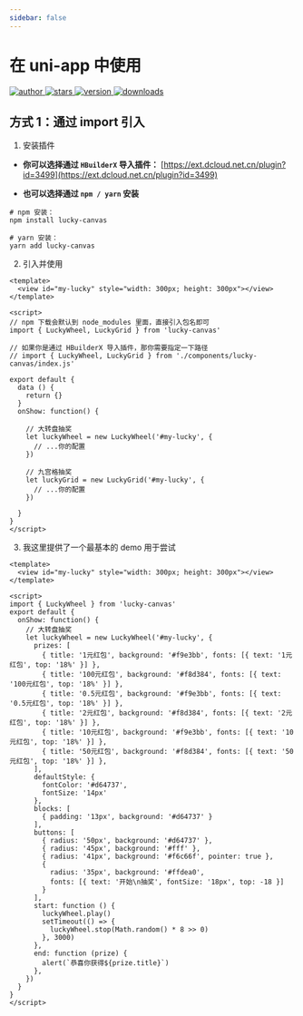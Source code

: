 ```yaml
---
sidebar: false
---
```


<h1>
  在 uni-app 中使用
</h1>

<p>
  <a href="https://github.com/LuckDraw/lucky-canvas" target="_black">
    <img src="https://img.shields.io/badge/github-%20lucky--canvas%20-ffca28.svg?&logo=github&style=flat-square" alt="author" />
  </a>
  <a href="https://github.com/LuckDraw/lucky-canvas/stargazers" target="_black">
    <img src="https://img.shields.io/github/stars/luckdraw/lucky-canvas?color=%23ffca28&logo=github&style=flat-square" alt="stars" />
  </a>
  <a href="https://www.npmjs.com/package/lucky-canvas" target="_black">
    <img src="https://img.shields.io/github/package-json/v/luckdraw/lucky-canvas?color=%23ffca28&logo=npm&style=flat-square" alt="version" />
  </a>
  <a href="https://www.npmjs.com/package/lucky-canvas" target="_black">
    <img src="https://img.shields.io/npm/dm/lucky-canvas?color=%23ffca28&logo=npm&style=flat-square" alt="downloads" />
  </a>
</p>

## 方式 1：通过 import 引入

1. 安装插件

- **你可以选择通过 `HBuilderX` 导入插件：** [https://ext.dcloud.net.cn/plugin?id=3499](https://ext.dcloud.net.cn/plugin?id=3499)

- **也可以选择通过 `npm / yarn` 安装**

```shell
# npm 安装：
npm install lucky-canvas

# yarn 安装：
yarn add lucky-canvas
```


2. 引入并使用

```vue
<template>
  <view id="my-lucky" style="width: 300px; height: 300px"></view>
</template>

<script>
// npm 下载会默认到 node_modules 里面，直接引入包名即可
import { LuckyWheel, LuckyGrid } from 'lucky-canvas'

// 如果你是通过 HBuilderX 导入插件，那你需要指定一下路径
// import { LuckyWheel, LuckyGrid } from './components/lucky-canvas/index.js'

export default {
  data () {
    return {}
  }
  onShow: function() {

    // 大转盘抽奖
    let luckyWheel = new LuckyWheel('#my-lucky', {
      // ...你的配置
    })

    // 九宫格抽奖
    let luckyGrid = new LuckyGrid('#my-lucky', {
      // ...你的配置
    })

  }
}
</script>
```

3. 我这里提供了一个最基本的 demo 用于尝试

```vue
<template>
  <view id="my-lucky" style="width: 300px; height: 300px"></view>
</template>

<script>
import { LuckyWheel } from 'lucky-canvas'
export default {
  onShow: function() {
    // 大转盘抽奖
    let luckyWheel = new LuckyWheel('#my-lucky', {
      prizes: [
        { title: '1元红包', background: '#f9e3bb', fonts: [{ text: '1元红包', top: '18%' }] },
        { title: '100元红包', background: '#f8d384', fonts: [{ text: '100元红包', top: '18%' }] },
        { title: '0.5元红包', background: '#f9e3bb', fonts: [{ text: '0.5元红包', top: '18%' }] },
        { title: '2元红包', background: '#f8d384', fonts: [{ text: '2元红包', top: '18%' }] },
        { title: '10元红包', background: '#f9e3bb', fonts: [{ text: '10元红包', top: '18%' }] },
        { title: '50元红包', background: '#f8d384', fonts: [{ text: '50元红包', top: '18%' }] },
      ],
      defaultStyle: {
        fontColor: '#d64737',
        fontSize: '14px'
      },
      blocks: [
        { padding: '13px', background: '#d64737' }
      ],
      buttons: [
        { radius: '50px', background: '#d64737' },
        { radius: '45px', background: '#fff' },
        { radius: '41px', background: '#f6c66f', pointer: true },
        {
          radius: '35px', background: '#ffdea0',
          fonts: [{ text: '开始\n抽奖', fontSize: '18px', top: -18 }]
        }
      ],
      start: function () {
        luckyWheel.play()
        setTimeout(() => {
          luckyWheel.stop(Math.random() * 8 >> 0)
        }, 3000)
      },
      end: function (prize) {
        alert(`恭喜你获得${prize.title}`)
      },
    })
  }
}
</script>
```
